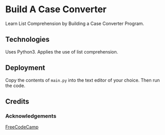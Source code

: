 # Build A Case Converter

Learn List Comprehension by Building a Case Converter Program.

## Technologies

Uses Python3.  Applies the use of list comprehension.

## Deployment

Copy the contents of `main.py` into the text editor of your choice.  Then run the code.

## Credits

### Acknowledgements

[FreeCodeCamp](https://www.freecodecamp.org/learn/scientific-computing-with-python/)
